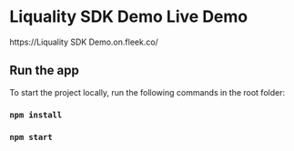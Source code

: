 # Liquality SDK Demo Live Demo

https://Liquality SDK Demo.on.fleek.co/

## Run the app

To start the project locally, run the following commands in the root folder:

### `npm install`

### `npm start`

